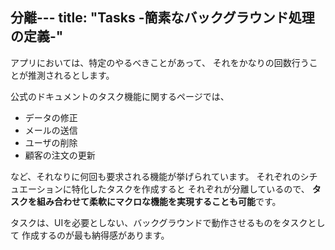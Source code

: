 分離---
title: "Tasks -簡素なバックグラウンド処理の定義-"
---

アプリにおいては、特定のやるべきことがあって、
それをかなりの回数行うことが推測されるとします。

公式のドキュメントのタスク機能に関するページでは、
- データの修正
- メールの送信
- ユーザの削除
- 顧客の注文の更新

など、それなりに何回も要求される機能が挙げられています。
それぞれのシチュエーションに特化したタスクを作成すると
それぞれが分離しているので、
**タスクを組み合わせて柔軟にマクロな機能を実現することも可能**です。

タスクは、UIを必要としない、バックグラウンドで動作させるものをタスクとして
作成するのが最も納得感があります。


